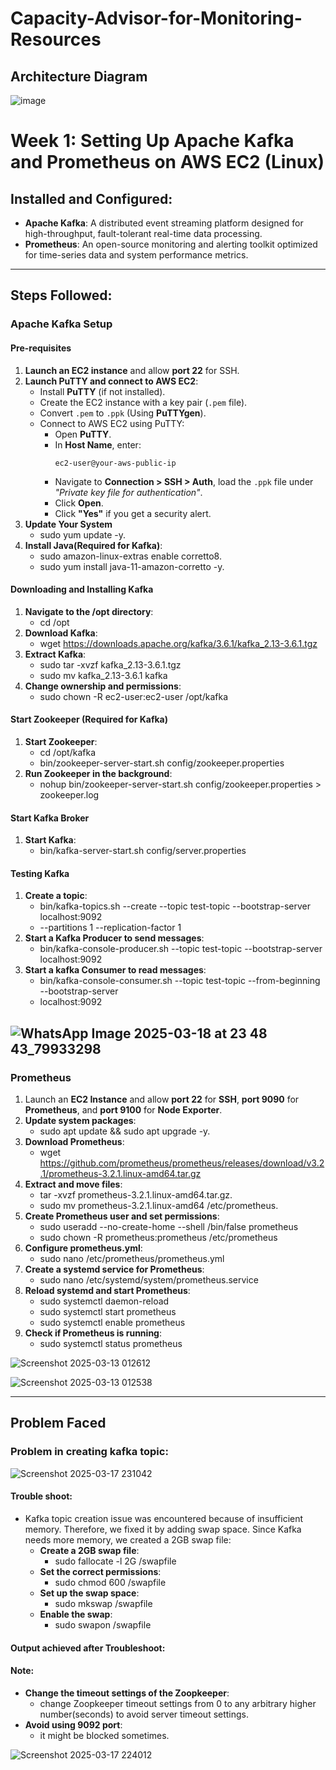 # Capacity-Advisor-for-Monitoring-Resources

## Architecture Diagram
![image](https://github.com/user-attachments/assets/9cb9bec2-1895-4686-939a-43d7cf334cdb)

# Week 1: Setting Up Apache Kafka and Prometheus on AWS EC2 (Linux)

## Installed and Configured:
- **Apache Kafka**: A distributed event streaming platform designed for high-throughput, fault-tolerant real-time data processing.
- **Prometheus**: An open-source monitoring and alerting toolkit optimized for time-series data and system performance metrics.

---

## Steps Followed:

### **Apache Kafka Setup**

#### **Pre-requisites**  
1. **Launch an EC2 instance** and allow **port 22** for SSH.
2. **Launch PuTTY and connect to AWS EC2**:
   - Install **PuTTY** (if not installed).
   - Create the EC2 instance with a key pair (`.pem` file).
   - Convert `.pem` to `.ppk` (Using **PuTTYgen**).
   - Connect to AWS EC2 using PuTTY:
     - Open **PuTTY**.
     - In **Host Name**, enter:  
       ```
       ec2-user@your-aws-public-ip
       ```
     - Navigate to **Connection > SSH > Auth**, load the `.ppk` file under  
       *"Private key file for authentication"*.
     - Click **Open**.
     - Click **"Yes"** if you get a security alert.
3. **Update Your System**
   - sudo yum update -y.
4. **Install Java(Required for Kafka)**:
   - sudo amazon-linux-extras enable corretto8.
   - sudo yum install java-11-amazon-corretto -y.

#### **Downloading and Installing Kafka**  
1. **Navigate to the /opt directory**:
   - cd /opt
2. **Download Kafka**:
   - wget https://downloads.apache.org/kafka/3.6.1/kafka_2.13-3.6.1.tgz
3. **Extract Kafka**:
   - sudo tar -xvzf kafka_2.13-3.6.1.tgz
   - sudo mv kafka_2.13-3.6.1 kafka
4. **Change ownership and permissions**:
   - sudo chown -R ec2-user:ec2-user /opt/kafka

#### **Start Zookeeper (Required for Kafka)**  
1. **Start Zookeeper**:
   - cd /opt/kafka
   - bin/zookeeper-server-start.sh config/zookeeper.properties
2. **Run Zookeeper in the background**:
   - nohup bin/zookeeper-server-start.sh config/zookeeper.properties > zookeeper.log

#### **Start Kafka Broker**
1. **Start Kafka**:
   - bin/kafka-server-start.sh config/server.properties

#### **Testing Kafka**
1. **Create a topic**:
   - bin/kafka-topics.sh --create --topic test-topic --bootstrap-server localhost:9092
   - --partitions 1 --replication-factor 1
2. **Start a Kafka Producer to send messages**:
   - bin/kafka-console-producer.sh --topic test-topic --bootstrap-server localhost:9092
3. **Start a kafka Consumer to read messages**:
   - bin/kafka-console-consumer.sh --topic test-topic --from-beginning --bootstrap-server
   - localhost:9092

![WhatsApp Image 2025-03-18 at 23 48 43_79933298](https://github.com/user-attachments/assets/6413e0d1-26cc-4f89-85de-a9cb4ea90077)
---

### **Prometheus**

1. Launch an **EC2 Instance** and allow **port 22** for **SSH**, **port 9090** for **Prometheus**, and **port 9100** for **Node Exporter**.
2. **Update system packages**:
   - sudo apt update && sudo apt upgrade -y.
3. **Download Prometheus**:
   - wget https://github.com/prometheus/prometheus/releases/download/v3.2.1/prometheus-3.2.1.linux-amd64.tar.gz
4. **Extract and move files**:
   - tar -xvzf prometheus-3.2.1.linux-amd64.tar.gz.
   - sudo mv prometheus-3.2.1.linux-amd64 /etc/prometheus.
5. **Create Prometheus user and set permissions**:
   - sudo useradd --no-create-home --shell /bin/false prometheus
   - sudo chown -R prometheus:prometheus /etc/prometheus
6. **Configure prometheus.yml**:
   - sudo nano /etc/prometheus/prometheus.yml
7. **Create a systemd service for Prometheus**:
   - sudo nano /etc/systemd/system/prometheus.service
8. **Reload systemd and start Prometheus**:
   - sudo systemctl daemon-reload
   - sudo systemctl start prometheus
   - sudo systemctl enable prometheus
9. **Check if Prometheus is running**:
   - sudo systemctl status prometheus

![Screenshot 2025-03-13 012612](https://github.com/user-attachments/assets/89d2055c-3e80-49e0-8f4a-274e01014679)

![Screenshot 2025-03-13 012538](https://github.com/user-attachments/assets/fdb0e846-2c4b-445e-9de3-39e5ce9a284d)

---

## Problem Faced

### **Problem in creating kafka topic**:

![Screenshot 2025-03-17 231042](https://github.com/user-attachments/assets/40cf636c-d399-4cb5-b05d-ae0919581d59)

#### **Trouble shoot**:
- Kafka topic creation issue was encountered because of insufficient memory. Therefore, we fixed it by adding swap space. Since Kafka needs more memory, we created a 2GB swap file:
  - **Create a 2GB swap file**:
       - sudo fallocate -l 2G /swapfile
  - **Set the correct permissions**:
       - sudo chmod 600 /swapfile
  - **Set up the swap space**:
       - sudo mkswap /swapfile
  - **Enable the swap**:
       - sudo swapon /swapfile
#### **Output achieved after Troubleshoot**:

#### **Note**:
   - **Change the timeout settings of the Zoopkeeper**:
       - change Zoopkeeper timeout settings from 0 to any arbitrary higher number(seconds) to avoid server timeout settings.
   - **Avoid using 9092 port**:
       - it might be blocked sometimes.

![Screenshot 2025-03-17 224012](https://github.com/user-attachments/assets/87402548-6fec-4f4e-a4c1-54afcc185ddd)

